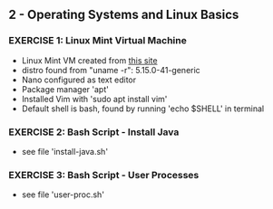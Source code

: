## 2 - Operating Systems and Linux Basics
### EXERCISE 1: Linux Mint Virtual Machine
- Linux Mint VM created from [this site](https://www.linuxmint.com/edition.php?id=300)
- distro found from "uname -r": 5.15.0-41-generic
- Nano configured as text editor
- Package manager 'apt'
- Installed Vim with 'sudo apt install vim'
- Default shell is bash, found by running 'echo $SHELL' in terminal

### EXERCISE 2: Bash Script - Install Java
- see file 'install-java.sh'

### EXERCISE 3: Bash Script - User Processes
- see file 'user-proc.sh'
